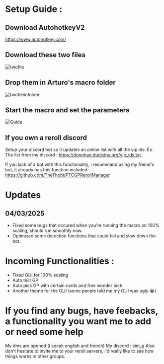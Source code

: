 # Setup Guide :

## Download AutohotkeyV2
https://www.autohotkey.com/

## Download these two files
![twofile](https://github.com/user-attachments/assets/5c860ecb-d1a2-45f3-afa1-bba3f2fc2c7e)

## Drop them in Arturo's macro folder
![twofileinfolder](https://github.com/user-attachments/assets/45fe8363-1b72-4971-8024-0331a6098458)

## Start the macro and set the parameters
![Guide](https://github.com/user-attachments/assets/ed771bd0-26de-4cd9-a885-df7198f6efaa)

## If you own a reroll discord 
Setup your discord bot so it updates an online list with all the vip ids. 
Ex : The list from my discord : https://donphan.duckdns.org/vip_ids.txt. 

If you lack of a bot with this functionality, i recommand using my friend's bot, it already has this function included : https://github.com/TheThobi/PTCGPRerollManager

# Updates 

## 04/03/2025 
- Fixed some bugs that occured when you're running the macro on 100% scaling, should run smoothly now. 
- Optimized some detection functions that could fail and slow down the bot.

# Incoming Functionalities : 
- Fixed GUI for 100% scaling 
- Auto test GP 
- Auto pick GP with certain cards and free wonder pick
- Another theme for the GUI (some people told me my GUI was ugly 😭)

# If you find any bugs, have feebacks, a functionality you want me to add or need some help
My dms are opened (i speak english and french)
My discord : sim_g 
Also don't hesitate to invite me to your reroll servers, i'd really like to see how things works in other groups.

